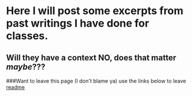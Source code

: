 # Here I will post some excerpts from past writings I have done for classes.
## Will they have a context **NO**, does that matter *maybe*???



































###Want to leave this page (I don't blame ya) use the links below to leave
[readme](/README.md)
